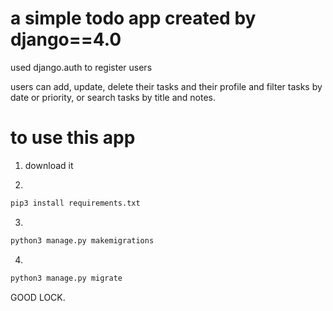 # a simple todo app created by django==4.0
used django.auth to register users

users can add, update, delete their tasks and their profile
and filter tasks by date or priority, or search tasks by title and notes.

# to use this app 
1. download it

2. 
```bash
pip3 install requirements.txt
```
3. 
```bash
python3 manage.py makemigrations
```
4.
```bash
python3 manage.py migrate
```

GOOD LOCK.
